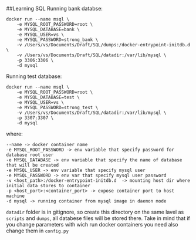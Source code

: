 ##Learning SQL
Running bank databse:
```
docker run --name msql \
    -e MYSQL_ROOT_PASSWORD=root \
    -e MYSQL_DATABASE=bank \
    -e MYSQL_USER=vs \
    -e MYSQL_PASSWORD=strong_bank \
    -v /Users/vs/Documents/Draft/SQL/dumps:/docker-entrypoint-initdb.d \
    -v /Users/vs/Documents/Draft/SQL/datadir:/var/lib/mysql \
    -p 3306:3306 \
    -d mysql 
```
Running test database:
```
docker run --name msql \
    -e MYSQL_ROOT_PASSWORD=root \
    -e MYSQL_DATABASE=test \
    -e MYSQL_USER=vs \
    -e MYSQL_PASSWORD=strong_test \
    -v /Users/vs/Documents/Draft/SQL/datadir:/var/lib/mysql \
    -p 3307:3307 \
    -d mysql 
```
where:

	--name -> docker container name
	-e MYSQL_ROOT_PASSWORD -> env variable that specify password for database root user
	-e MYSQL_DATABASE -> env variable that specify the name of database that will be created
	-e MYSQL_USER -> env variable that specify mysql user
	-e MYSQL_PASSWORD -> env var that specify mysql user password
	-v <host_path>:/docker-entrypoint-initdb.d  -> mounting host dir where initial data stores to container
	-p <host_port>:<container_port> -> expose container port to host machine
	-d mysql -> running container from mysql image in daemon mode
	
`datadir` folder is in gitignore, so create this directory on the same lavel as `scripts` and `dumps`, all databese files will be stored there.
Take in mind that if you change parameters with wich run docker containers you need also change them in `config.py`
